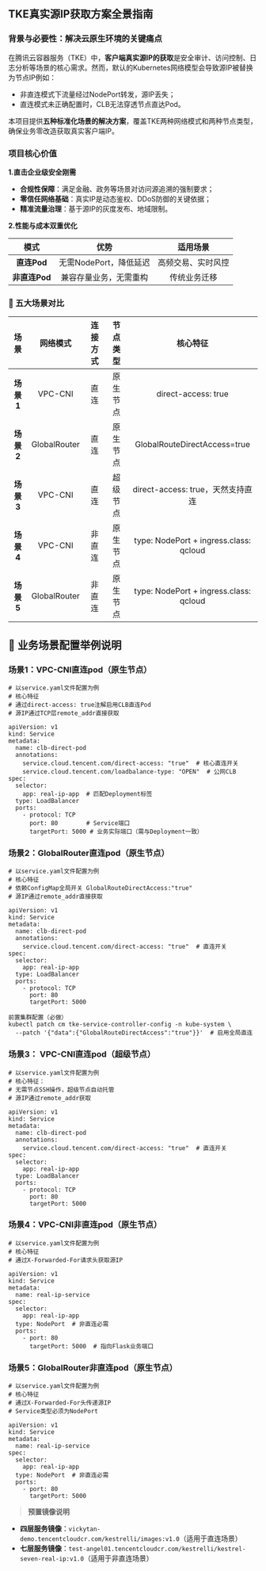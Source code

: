 
## TKE真实源IP获取方案全景指南

### **背景与必要性：解决云原生环境的关键痛点**​

在腾讯云容器服务（TKE）中，​**客户端真实源IP的获取**是安全审计、访问控制、日志分析等场景的核心需求。然而，默认的Kubernetes网络模型会导致源IP被替换为节点IP例如：
- 非直连模式下流量经过NodePort转发，源IP丢失；
- 直连模式未正确配置时，CLB无法穿透节点直达Pod。

本项目提供**五种标准化场景的解决方案**，覆盖TKE两种网络模式和两种节点类型，确保业务零改造获取真实客户端IP。

### **项目核心价值**

​**1.直击企业级安全刚需**

- ​**合规性保障**​：满足金融、政务等场景对访问源追溯的强制要求；
- ​**零信任网络基础**​：真实IP是动态鉴权、DDoS防御的关键依据；
- ​**精准流量治理**​：基于源IP的灰度发布、地域限制。

​**2.性能与成本双重优化**​

|**模式**​|​**优势**​|​**适用场景**​|
|:-:|:-:|:-:|
|​**直连Pod**​|无需NodePort，降低延迟|高频交易、实时风控|
|​**非直连Pod**​|兼容存量业务，无需重构|传统业务迁移|


### 🧩 五大场景对比


|**场景**|**网络模式**|**连接方式**|**节点类型**|**核心特征**|
|:-:|:-:|:-:|:-:|:-:|
|**场景1**|VPC-CNI|直连|原生节点|direct-access: true |
|**场景2**|GlobalRouter|直连|原生节点|GlobalRouteDirectAccess=true |
|**场景3**|VPC-CNI|直连|超级节点|direct-access: true，天然支持直连|
|**场景4**|VPC-CNI|非直连|原生节点|type: NodePort + ingress.class: qcloud |
|**场景5**|GlobalRouter|非直连|原生节点|type: NodePort + ingress.class: qcloud |

## 🔧 业务场景配置举例说明

### 场景1：VPC-CNI直连pod（原生节点）​​
```
# 以service.yaml文件配置为例
# 核心特征​
# 通过direct-access: true注解启用CLB直连Pod
# 源IP通过TCP层remote_addr直接获取

apiVersion: v1
kind: Service
metadata:
  name: clb-direct-pod
  annotations:
    service.cloud.tencent.com/direct-access: "true"  # 核心直连开关
    service.cloud.tencent.com/loadbalance-type: "OPEN"  # 公网CLB
spec:
  selector:
    app: real-ip-app  # 匹配Deployment标签
  type: LoadBalancer
  ports:
    - protocol: TCP
      port: 80        # Service端口
      targetPort: 5000 # 业务实际端口（需与Deployment一致）
```



### 场景2：GlobalRouter直连pod（原生节点）​​

```
# 以service.yaml文件配置为例
# 核心特征
# 依赖ConfigMap全局开关 GlobalRouteDirectAccess:"true"
# 源IP通过remote_addr直接获取

apiVersion: v1
kind: Service
metadata:
  name: clb-direct-pod
  annotations:
    service.cloud.tencent.com/direct-access: "true"  # 直连开关
spec:
  selector:
    app: real-ip-app
  type: LoadBalancer
  ports:
    - protocol: TCP
      port: 80
      targetPort: 5000
```
```
前置集群配置（必做）
kubectl patch cm tke-service-controller-config -n kube-system \
  --patch '{"data":{"GlobalRouteDirectAccess":"true"}}'  # 启用全局直连
```



### 场景3： VPC-CNI直连pod（超级节点）

```
# 以service.yaml文件配置为例
# 核心特征：​​
# ​无需节点SSH操作，超级节点自动托管
# 源IP通过remote_addr获取

apiVersion: v1
kind: Service
metadata:
  name: clb-direct-pod
  annotations:
    service.cloud.tencent.com/direct-access: "true"  # 直连开关
spec:
  selector:
    app: real-ip-app
  type: LoadBalancer
  ports:
    - protocol: TCP
      port: 80
      targetPort: 5000
```



### 场景4：VPC-CNI非直连pod（原生节点）​​
```
# 以service.yaml文件配置为例
# 核心特征
# 通过X-Forwarded-For请求头获取源IP

apiVersion: v1
kind: Service
metadata:
  name: real-ip-service
spec:
  selector:
    app: real-ip-app
  type: NodePort  # 非直连必需
  ports:
    - port: 80
      targetPort: 5000  # 指向Flask业务端口
```




### 场景5：GlobalRouter非直连pod（原生节点）

```
# 以service.yaml文件配置为例
# 核心特征​​
# 通过X-Forwarded-For头传递源IP
# Service类型必须为NodePort

apiVersion: v1
kind: Service
metadata:
  name: real-ip-service
spec:
  selector:
    app: real-ip-app
  type: NodePort  # 非直连必需
  ports:
    - port: 80
      targetPort: 5000
```


>​**预置镜像说明**​
- ​**四层服务镜像**​：`vickytan-demo.tencentcloudcr.com/kestrelli/images:v1.0`（适用于直连场景）
- ​**七层服务镜像**​：`test-angel01.tencentcloudcr.com/kestrelli/kestrel-seven-real-ip:v1.0`（适用于非直连场景）
